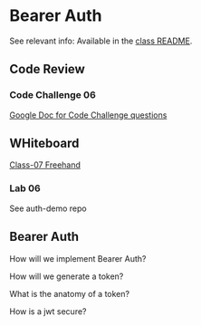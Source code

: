 # Bearer Auth

See relevant info: Available in the [class README](README).

## Code Review

### Code Challenge 06

[Google Doc for Code Challenge questions](https://docs.google.com/document/d/16NwZC_DEHNxNEVZWwLlsJlNPl9EZmt-FBnjpgMSlIdk/edit?usp=sharing)

## WHiteboard

[Class-07 Freehand](https://projects.invisionapp.com/freehand/document/BDXY2l9Sr)

### Lab 06

See auth-demo repo

## Bearer Auth

How will we implement Bearer Auth?

How will we generate a token?

What is the anatomy of a token?

How is a jwt secure?
